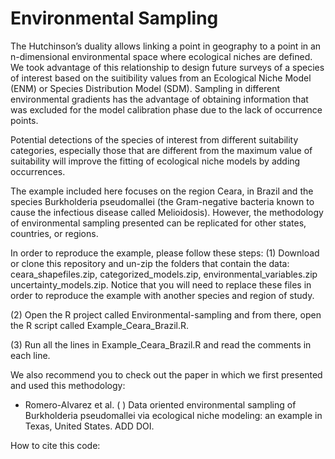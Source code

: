 # Environmental Sampling
 
The Hutchinson’s duality allows linking a point in geography to a point in an n-dimensional environmental space where ecological niches are defined. We took advantage of this relationship to design future surveys of a species of interest based on the suitibility values from an Ecological Niche Model (ENM) or Species Distribution Model (SDM). Sampling in different environmental gradients has the advantage of obtaining information that was excluded for the model calibration phase due to the lack of occurrence points. 

Potential detections of the species of interest from different suitability categories, especially those that are different from the maximum value of suitability will improve the fitting of ecological niche models by adding occurrences.

The example included here focuses on the region Ceara, in Brazil and the species Burkholderia pseudomallei (the Gram-negative bacteria known to cause the infectious disease called Melioidosis). However, the methodology of environmental sampling presented can be replicated for other states, countries, or regions. 
 
In order to reproduce the example, please follow these steps:
(1) Download or clone this repository and un-zip the folders that contain the data: ceara_shapefiles.zip, categorized_models.zip, environmental_variables.zip uncertainty_models.zip. Notice that you will need to replace these files in order to reproduce the example with another species and region of study.

(2) Open the R project called Environmental-sampling and from there, open the R script called Example_Ceara_Brazil.R.

(3) Run all the lines in Example_Ceara_Brazil.R and read the comments in each line.

We also recommend you to check out the paper in which we first presented and used this methodology:
- Romero-Alvarez et al. ( ) Data oriented environmental sampling of Burkholderia pseudomallei via ecological niche modeling: an example in Texas, United States. ADD DOI.

How to cite this code:
